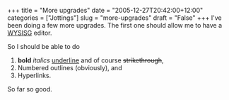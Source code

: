 +++
title = "More upgrades"
date = "2005-12-27T20:42:00+12:00"
categories = ["Jottings"]
slug = "more-upgrades"
draft = "False"
+++
I've been doing a few more upgrades. The first one should allow me to
have a [WYSISG](http://en.wikipedia.org/wiki/WYSIWYG "Wikipedia link to
WYSIWYG")
editor.

So I should be able to do

1. **bold**  _italics_ <u>underline</u> and of course <strike>strikethrough</strike>,
2. Numbered outlines (obviously), and
3. Hyperlinks.

So far so good.

